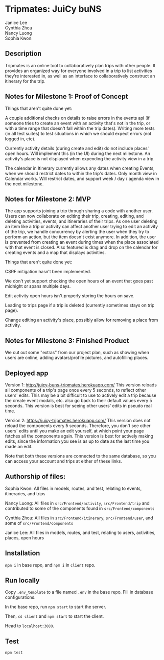# Tripmates: JuiCy buNS
Janice Lee  
Cynthia Zhou  
Nancy Luong  
Sophia Kwon

## Description
Tripmates is an online tool to collaboratively plan trips with other people. It provides an organized way for everyone involved in a trip to list activities they’re interested in, as well as an interface to collaboratively construct an itinerary for the trip.

## Notes for Milestone 1: Proof of Concept
Things that aren't quite done yet:

A couple additional checks on details to raise errors in the events api (if someone tries to create an event with an activity that's not in the trip, or with a time range that doesn't fall within the trip dates).
Writing more tests (in all test suites) to test situations in which we should expect errors (not logged in, etc).

Currently activity details (during create and edit) do not include places' open hours. Will implement this (in the UI) during the next milestone. An activity's place is not displayed when expending the activity view in a trip.

The calendar in Itinerary currently allows any dates when creating Events, when we should restrict dates to within the trip's dates. Only month view in Calendar works. Will restrict dates, and support week / day / agenda view in the next milestone.

## Notes for Milestone 2: MVP

The app supports joining a trip through sharing a code with another user. Users can now collaborate on editing their trip, creating, editing, and deleting activities, events, and itineraries of their trips. As one user deleting an item like a trip or activity can affect another user trying to edit an activity of the trip, we handle concurrency by alerting the user when they try to perform an action, but the item doesn't exist anymore. In addition, the user is prevented from creating an event during times when the place associated with that event is closed. Also featured is drag and drop on the calendar for creating events and a map that displays activities. 

Things that aren't quite done yet:

CSRF mitigation hasn't been implemented. 

We don't yet support checking the open hours of an event that goes past midnight or spans multiple days. 

Edit activity open hours isn't properly storing the hours on save. 

Leading to trips page if a trip is deleted (currently sometimes stays on trip page).

Change editing an activity's place, possibly allow for removing a place from activity.

## Notes for Milestone 3: Finished Product

We cut out some "extras" from our project plan, such as showing when users are online, adding avatars/profile pictures, and autofilling places.

## Deployed app

Version 1: 
http://juicy-buns-tripmates.herokuapp.com/ 
This version reloads all components of a trip's page once every 5 seconds, to reflect other users' edits. This may be a bit difficult to use to actively edit a trip because the create event modals, etc. also go back to their default values every 5 seconds. This version is best for seeing other users' edits in pseudo real time.

Version 2: 
https://juicy-tripmates.herokuapp.com/ 
This version does not reload the components every 5 seconds. Therefore, you don't see other users' edits until you make an edit yourself, at which point your page fetches all the components again. This version is best for actively making edits, since the information you see is as up to date as the last time you made an edit.

Note that both these versions are connected to the same database, so you can access your account and trips at either of these links.

## Authorship of files:
Sophia Kwon: All files in models, routes, and test, relating to events, itineraries, and trips

Nancy Luong: All files in `src/Frontend/activity`, `src/Frontend/trip` and contributed to some of the components found in `src/Frontend/components`

Cynthia Zhou: All files in `src/Frontend/itinerary`, `src/Frontend/user`, and some of `src/Frontend/components`

Janice Lee: All files in models, routes, and test, relating to users, activities, places, open hours

## Installation
`npm i` in base repo, and `npm i` in `client` repo.

## Run locally
Copy `.env_template` to a file named `.env` in the base repo. Fill in database configurations.

In the base repo, run `npm start` to start the server.

Then, `cd client` and `npm start` to start the client. 

Head to `localhost:3000`.

## Test
`npm test`

